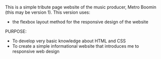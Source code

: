 This is a simple tribute page website of the music producer, Metro Boomin (this may be version 1). This version uses:
- the flexbox layout method for the responsive design of the website

PURPOSE:
- To develop very basic knowledge about HTML and CSS
- To create a simple informational website that introduces me to responsive web design